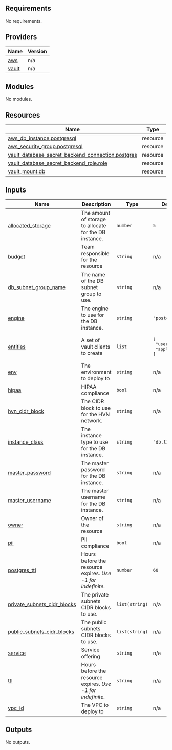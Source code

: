 ## Requirements

No requirements.

## Providers

| Name | Version |
|------|---------|
| <a name="provider_aws"></a> [aws](#provider\_aws) | n/a |
| <a name="provider_vault"></a> [vault](#provider\_vault) | n/a |

## Modules

No modules.

## Resources

| Name | Type |
|------|------|
| [aws_db_instance.postgresql](https://registry.terraform.io/providers/hashicorp/aws/latest/docs/resources/db_instance) | resource |
| [aws_security_group.postgresql](https://registry.terraform.io/providers/hashicorp/aws/latest/docs/resources/security_group) | resource |
| [vault_database_secret_backend_connection.postgres](https://registry.terraform.io/providers/hashicorp/vault/latest/docs/resources/database_secret_backend_connection) | resource |
| [vault_database_secret_backend_role.role](https://registry.terraform.io/providers/hashicorp/vault/latest/docs/resources/database_secret_backend_role) | resource |
| [vault_mount.db](https://registry.terraform.io/providers/hashicorp/vault/latest/docs/resources/mount) | resource |

## Inputs

| Name | Description | Type | Default | Required |
|------|-------------|------|---------|:--------:|
| <a name="input_allocated_storage"></a> [allocated\_storage](#input\_allocated\_storage) | The amount of storage to allocate for the DB instance. | `number` | `5` | no |
| <a name="input_budget"></a> [budget](#input\_budget) | Team responsible for the resource | `string` | n/a | yes |
| <a name="input_db_subnet_group_name"></a> [db\_subnet\_group\_name](#input\_db\_subnet\_group\_name) | The name of the DB subnet group to use. | `string` | n/a | yes |
| <a name="input_engine"></a> [engine](#input\_engine) | The engine to use for the DB instance. | `string` | `"postgres"` | no |
| <a name="input_entities"></a> [entities](#input\_entities) | A set of vault clients to create | `list` | <pre>[<br>  "user",<br>  "application"<br>]</pre> | no |
| <a name="input_env"></a> [env](#input\_env) | The environment to deploy to | `string` | n/a | yes |
| <a name="input_hipaa"></a> [hipaa](#input\_hipaa) | HIPAA compliance | `bool` | n/a | yes |
| <a name="input_hvn_cidr_block"></a> [hvn\_cidr\_block](#input\_hvn\_cidr\_block) | The CIDR block to use for the HVN network. | `string` | n/a | yes |
| <a name="input_instance_class"></a> [instance\_class](#input\_instance\_class) | The instance type to use for the DB instance. | `string` | `"db.t3.small"` | no |
| <a name="input_master_password"></a> [master\_password](#input\_master\_password) | The master password for the DB instance. | `string` | n/a | yes |
| <a name="input_master_username"></a> [master\_username](#input\_master\_username) | The master username for the DB instance. | `string` | n/a | yes |
| <a name="input_owner"></a> [owner](#input\_owner) | Owner of the resource | `string` | n/a | yes |
| <a name="input_pii"></a> [pii](#input\_pii) | PII compliance | `bool` | n/a | yes |
| <a name="input_postgres_ttl"></a> [postgres\_ttl](#input\_postgres\_ttl) | Hours before the resource expires. *Use -1 for indefinite.* | `number` | `60` | no |
| <a name="input_private_subnets_cidr_blocks"></a> [private\_subnets\_cidr\_blocks](#input\_private\_subnets\_cidr\_blocks) | The private subnets CIDR blocks to use. | `list(string)` | n/a | yes |
| <a name="input_public_subnets_cidr_blocks"></a> [public\_subnets\_cidr\_blocks](#input\_public\_subnets\_cidr\_blocks) | The public subnets CIDR blocks to use. | `list(string)` | n/a | yes |
| <a name="input_service"></a> [service](#input\_service) | Service offering | `string` | n/a | yes |
| <a name="input_ttl"></a> [ttl](#input\_ttl) | Hours before the resource expires. *Use -1 for indefinite.* | `string` | n/a | yes |
| <a name="input_vpc_id"></a> [vpc\_id](#input\_vpc\_id) | The VPC to deploy to | `string` | n/a | yes |

## Outputs

No outputs.
